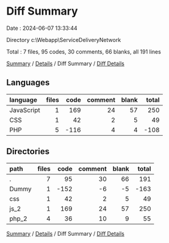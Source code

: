 # Diff Summary

Date : 2024-06-07 13:33:44

Directory c:\\Webapp\\ServiceDeliveryNetwork

Total : 7 files,  95 codes, 30 comments, 66 blanks, all 191 lines

[Summary](results.md) / [Details](details.md) / Diff Summary / [Diff Details](diff-details.md)

## Languages
| language | files | code | comment | blank | total |
| :--- | ---: | ---: | ---: | ---: | ---: |
| JavaScript | 1 | 169 | 24 | 57 | 250 |
| CSS | 1 | 42 | 2 | 5 | 49 |
| PHP | 5 | -116 | 4 | 4 | -108 |

## Directories
| path | files | code | comment | blank | total |
| :--- | ---: | ---: | ---: | ---: | ---: |
| . | 7 | 95 | 30 | 66 | 191 |
| Dummy | 1 | -152 | -6 | -5 | -163 |
| css | 1 | 42 | 2 | 5 | 49 |
| js_2 | 1 | 169 | 24 | 57 | 250 |
| php_2 | 4 | 36 | 10 | 9 | 55 |

[Summary](results.md) / [Details](details.md) / Diff Summary / [Diff Details](diff-details.md)